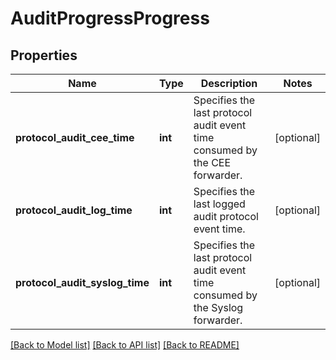 # AuditProgressProgress

## Properties
Name | Type | Description | Notes
------------ | ------------- | ------------- | -------------
**protocol_audit_cee_time** | **int** | Specifies the last protocol audit event time consumed by the CEE forwarder. | [optional] 
**protocol_audit_log_time** | **int** | Specifies the last logged audit protocol event time. | [optional] 
**protocol_audit_syslog_time** | **int** | Specifies the last protocol audit event time consumed by the Syslog forwarder. | [optional] 

[[Back to Model list]](../README.md#documentation-for-models) [[Back to API list]](../README.md#documentation-for-api-endpoints) [[Back to README]](../README.md)


